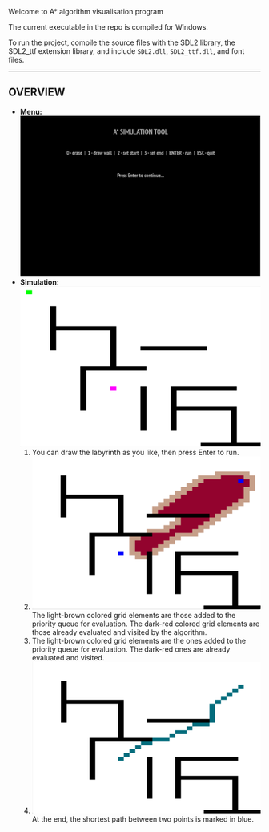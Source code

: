 Welcome to A* algorithm visualisation program

The current executable in the repo is compiled for Windows.

To run the project, compile the source files with the SDL2 library, the SDL2_ttf extension library, and include `SDL2.dll`, `SDL2_ttf.dll`, and font files.

---

## OVERVIEW

<ul>  
<li>
<b>Menu:</b><br>
<img src="./assets/menu.png" alt="Menu" width="500">
</li>

<li>
<b>Simulation:</b><br>
<img src="./assets/simulation.png" alt="Simulation" width="500">

<ol>
<li>You can draw the labyrinth as you like, then press Enter to run.</li>

<li>
<img src="./assets/visited.png" alt="Priority Queue and Visited Elements" width="500"><br>
The light-brown colored grid elements are those added to the priority queue for evaluation.  
The dark-red colored grid elements are those already evaluated and visited by the algorithm.
</li>

<li>
The light-brown colored grid elements are the ones added to the priority queue for evaluation.  
The dark-red ones are already evaluated and visited.
</li>

<li>
<img src="./assets/path.png" alt="Shortest Path" width="500"><br>
At the end, the shortest path between two points is marked in blue.
</li>
</ol>
</li>
</ul>
